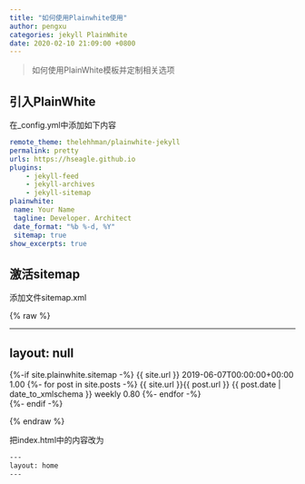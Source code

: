 ```yaml
---
title: "如何使用Plainwhite使用"
author: pengxu
categories: jekyll PlainWhite
date: 2020-02-10 21:09:00 +0800
---
```


> 如何使用PlainWhite模板并定制相关选项

## 引入PlainWhite

在_config.yml中添加如下内容

```yml
remote_theme: thelehhman/plainwhite-jekyll
permalink: pretty
urls: https://hseagle.github.io
plugins:
    - jekyll-feed
    - jekyll-archives
    - jekyll-sitemap
plainwhite:
 name: Your Name
 tagline: Developer. Architect
 date_format: "%b %-d, %Y"
 sitemap: true
show_excerpts: true
```

## 激活sitemap

添加文件sitemap.xml

{% raw %}

---
layout: null
---
{%-if site.plainwhite.sitemap -%}
    <?xml version="1.0" encoding="UTF-8"?>
    <urlset
        xmlns="http://www.sitemaps.org/schemas/sitemap/0.9"
        xmlns:xsi="http://www.w3.org/2001/XMLSchema-instance"
        xsi:schemaLocation="http://www.sitemaps.org/schemas/sitemap/0.9
                http://www.sitemaps.org/schemas/sitemap/0.9/sitemap.xsd">
        <url>
            <loc>{{ site.url }}</loc>
            <lastmod>2019-06-07T00:00:00+00:00</lastmod>
            <priority>1.00</priority>
        </url>
        {%- for post in site.posts -%}
            <url>
                <loc>{{ site.url }}{{ post.url }}</loc>
                <lastmod>{{ post.date | date_to_xmlschema }}</lastmod>
                <changefreq>weekly</changefreq>
                <priority>0.80</priority>
            </url>
        {%- endfor -%}
    </urlset>    
{%- endif -%}

{% endraw %}

把index.html中的内容改为

```html
---
layout: home
---
```
